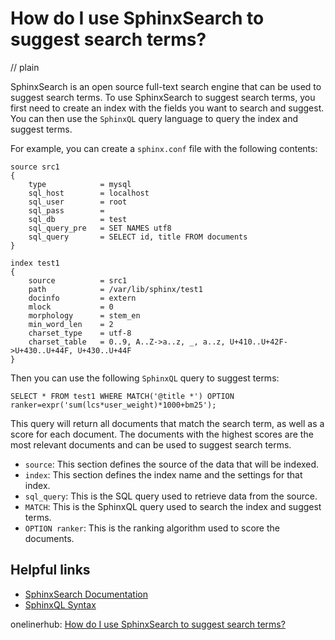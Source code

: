 # How do I use SphinxSearch to suggest search terms?
// plain

SphinxSearch is an open source full-text search engine that can be used to suggest search terms. To use SphinxSearch to suggest search terms, you first need to create an index with the fields you want to search and suggest. You can then use the `SphinxQL` query language to query the index and suggest terms.

For example, you can create a `sphinx.conf` file with the following contents:

```
source src1
{
    type            = mysql
    sql_host        = localhost
    sql_user        = root
    sql_pass        =
    sql_db          = test
    sql_query_pre   = SET NAMES utf8
    sql_query       = SELECT id, title FROM documents
}

index test1
{
    source          = src1
    path            = /var/lib/sphinx/test1
    docinfo         = extern
    mlock           = 0
    morphology      = stem_en
    min_word_len    = 2
    charset_type    = utf-8
    charset_table   = 0..9, A..Z->a..z, _, a..z, U+410..U+42F->U+430..U+44F, U+430..U+44F
}
```

Then you can use the following `SphinxQL` query to suggest terms:

```
SELECT * FROM test1 WHERE MATCH('@title *') OPTION ranker=expr('sum(lcs*user_weight)*1000+bm25');
```

This query will return all documents that match the search term, as well as a score for each document. The documents with the highest scores are the most relevant documents and can be used to suggest search terms.

* `source`: This section defines the source of the data that will be indexed.
* `index`: This section defines the index name and the settings for that index.
* `sql_query`: This is the SQL query used to retrieve data from the source.
* `MATCH`: This is the SphinxQL query used to search the index and suggest terms.
* `OPTION ranker`: This is the ranking algorithm used to score the documents.

## Helpful links
* [SphinxSearch Documentation](http://sphinxsearch.com/docs/current.html)
* [SphinxQL Syntax](http://sphinxsearch.com/docs/current.html#sphinxql-syntax)

onelinerhub: [How do I use SphinxSearch to suggest search terms?](https://onelinerhub.com/sphinxsearch/how-do-i-use-sphinxsearch-to-suggest-search-terms)